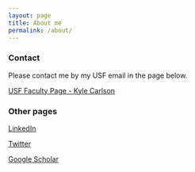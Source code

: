 ```yaml
---
layout: page
title: About me
permalink: /about/
---
```


### Contact

Please contact me by my USF email in the page below.

[USF Faculty Page - Kyle Carlson](https://www.usfca.edu/faculty/kyle-carlson)

### Other pages

[LinkedIn](https://www.linkedin.com/in/kylecarlson1)

[Twitter](https://twitter.com/KyleCSN)

[Google Scholar](https://scholar.google.com/citations?user=vo9gKeAAAAAJ&hl=en)

